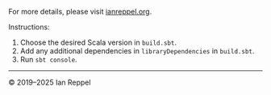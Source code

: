 For more details, please visit [ianreppel.org](https://ianreppel.org/differences-in-conversions-of-java-numbers-in-scala/).

Instructions:

1. Choose the desired Scala version in `build.sbt`.
2. Add any additional dependencies in `libraryDependencies` in `build.sbt`.
3. Run `sbt console`.

---

&copy; 2019–2025 Ian Reppel
